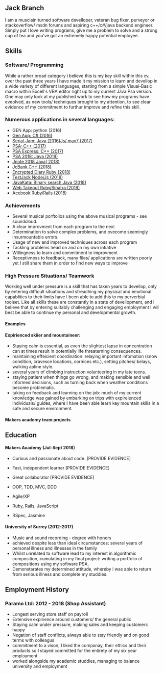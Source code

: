 ## Jack Branch

I am a musciain turned software develloper, veteran bug fixer, purveyor or stackoverflow/ msdn forums and aspiring c++/c#/java backend engineer. Simply put I love writing programs, give me a problem to solve and a strong cup of tea and you've got an extremely happy potential employee.

## Skills

### Software/ Programming

While a rather broad category i believe this is my key skill within this cv, over the past three years I have made it my mission to learn and devellop in a wide variety of different languages, starting from a simple Visual-Basic macro within Excell's VBA editor right up to my current Java Psa version. One may only look at my published work to see how my programs have eveolved, as new tools/ techniques brought to my attention, to see clear evidence of my commitment to furthur improve and refine this skill.

### Numerous applications in several languages:

  - GEN App: python (2016)
  - [Gen App: C# (2016)](https://github.com/pliantmeerkat/GenApp)
  - [Serial-Jam: Java (2016)Js/ max7 (2017)](https://github.com/pliantmeerkat/Music-Gerenaration-Algorithms/tree/master/JS%20Serialism)
  - [PSA: C++ (2017)](https://github.com/pliantmeerkat/Music-Gerenaration-Algorithms/tree/master/PSA%20Original)
  - [PSA Express: C++ (2017)](https://github.com/pliantmeerkat/PSA-Express)
  - [PSA 2018: Java (2018)](https://github.com/pliantmeerkat/PSA-2018)
  - [Jnote 2018 Java( 2018)](https://github.com/pliantmeerkat/JcBank)
  - [JcBank C++ (2018)](https://github.com/pliantmeerkat/JcBank)
  - [Encrypted Diary Ruby (2018)](https://github.com/pliantmeerkat/EncryptedDiary)
  - [TestJack Node/Js (2018)](https://github.com/pliantmeerkat/TestJack)
  - [JavaKata: Binary search Java (2018)](https://github.com/pliantmeerkat/JavaKata)
  - [Web Takeout Ruby/Sinatra (2018)](https://github.com/pliantmeerkat/TakeAwayWeb)
  - [Acebook Ruby/Rails (2018)]()

### Achievements

  - Several musical porftolios using the above musical programs - see soundcloud. 
  - A clear improvment from each program to the next
  - Determination to solve complex problems, and ovecome seemingly insurmountable errors.
  - Usage of new and improved techniques across each program
  - Tackling problems head on and on my own intiative
  - Willingness to learn and commitment to improvment
  - Receptivness to feedback, many files/ applications are written poorly yet I still share them in order to find new ways to         improve                         

### High Pressure Situations/ Teamwork

Working well under pressure is a skill that has taken years to devellop, only by entering difficult situations and streaching my physical and emotional capablities to their limits have I been able to add this to my perverbial toolset. Like all skills these are constantly in a state of devellopment, and I believe that by entering suitably challenging and engaging employment I will best be able to continue my personal and developmental growth.

#### Examples

#### Expirienced skiier and mountaineer: 

  - Staying calm is essential, as even the slightest lapse in concentration can at times result in potentially life threaterning consequences. 
  - maintaining effeicient coordination: relaying important infomation (snow condition, cravesce locations, cornices etc.), setting pitches/ belays, walking apline style.
  - several years of climbing instruction volunteering in my late teens.
  - staying patient when things go wrong, and making sensible and well informed decisions, such as turning back when weather conditions become problematic.
  - taking on feedback and learning on the job: much of my current knowledge was gained by embarking on trips with expireienced individuals/ guides, where I have been able learn key mountain skills in a safe and secure environment.

#### Makers academy team projects

## Education

#### Makers Academy (Jul-Sept 2018)

- Curious and passionate about code. [PROVIDE EVIDENCE]
- Fast, independent learner [PROVIDE EVIDENCE]
- Great collaborator [PROVIDE EVIDENCE]

- OOP, TDD, MVC, DDD
- Agile/XP
- Ruby, Rails, JavaScript
- RSpec, Jasmine

#### University of Surrey (2012-2017)

- Music and sound recording - degree with honors
- achieved despite less than ideal circumstances: several years of personal illness and illnesses in the family
- Whilst unrelated to software lead to my interest in algorithmic composition, cumulating in my final project: writing a   portfolio of compositions using my software PSA.
- Demonstarates my determined attitude, whereby I was able to return from serious illness and complete my studdies.

## Employment History

### Paramo Ltd: 2012 - 2018 (Shop Assistant)

- Longest serving store staff on payroll
- Extensive expirience around customers/ the general public
- Staying calm under pressure, making sales and keeping customers happy
- Negation of staff conflicts, always able to stay friendly and on good terms with colleagus
- commitment to a vison, I liked the componay, their ethics and their products so I stayed committed for the entirety of my
six year employment
- worked alongside my academic studdies, managing to balance university and employment
